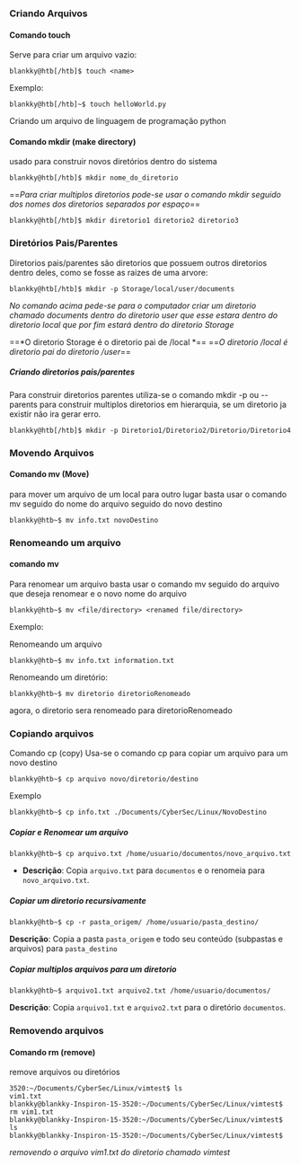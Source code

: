 ### Criando Arquivos




#### Comando touch
Serve para criar um arquivo vazio:

```shell-session
blankky@htb[/htb]$ touch <name>
```
Exemplo:
```shell-session
blankky@htb[/htb]~$ touch helloWorld.py
```
Criando um arquivo de linguagem de programação python


#### Comando mkdir (make directory)
usado para construir novos diretórios dentro do sistema

```shell-session
blankky@htb[/htb]$ mkdir nome_do_diretorio
```

==*Para criar multiplos diretorios pode-se usar o comando mkdir seguido dos nomes dos diretorios separados por espaço*==

```shell-session
blankky@htb[/htb]$ mkdir diretorio1 diretorio2 diretorio3
```

### Diretórios Pais/Parentes
Diretorios pais/parentes são diretorios que possuem outros diretorios dentro deles, como se fosse as raizes de uma arvore:

```shell-session
blankky@htb[/htb]$ mkdir -p Storage/local/user/documents
```
*No comando acima pede-se para o computador criar um diretorio chamado documents dentro do diretorio user que esse estara dentro do diretorio local que por fim estará dentro do diretorio Storage*

==*O diretorio Storage é o diretorio pai de /local *==
==*O diretorio /local é diretorio pai do diretorio /user*==

##### Criando diretorios pais/parentes
Para construir diretorios parentes utiliza-se o comando mkdir -p ou --parents
para construir multiplos diretorios em hierarquia, se um diretorio ja existir não ira gerar erro.

```shell-session
blankky@htb[/htb]$ mkdir -p Diretorio1/Diretorio2/Diretorio/Diretorio4
```




### Movendo Arquivos

#### Comando mv (Move)
para mover um arquivo de um local para outro lugar basta usar o comando mv seguido do nome do arquivo seguido do novo destino

```shell-session
blankky@htb~$ mv info.txt novoDestino
```

### Renomeando um arquivo
#### comando mv
Para renomear um arquivo basta usar o comando mv seguido do arquivo que deseja renomear e o novo nome do arquivo

```shell-session
blankky@htb~$ mv <file/directory> <renamed file/directory>
```
Exemplo:

Renomeando um arquivo
```shell-session
blankky@htb~$ mv info.txt information.txt
```

Renomeando um diretório:
```shell-session
blankky@htb~$ mv diretorio diretorioRenomeado
```
agora, o diretorio sera renomeado para diretorioRenomeado


### Copiando arquivos 

Comando cp (copy)
Usa-se o comando cp para copiar um arquivo para um novo destino 

```shell-session
blankky@htb~$ cp arquivo novo/diretorio/destino
```

Exemplo
```shell-session
blankky@htb~$ cp info.txt ./Documents/CyberSec/Linux/NovoDestino
```


##### Copiar e Renomear um arquivo 
```shell-session
blankky@htb~$ cp arquivo.txt /home/usuario/documentos/novo_arquivo.txt
```
- **Descrição**: Copia `arquivo.txt` para `documentos` e o renomeia para `novo_arquivo.txt`.
##### Copiar um diretorio recursivamente

```shell-session
blankky@htb~$ cp -r pasta_origem/ /home/usuario/pasta_destino/
```

**Descrição**: Copia a pasta `pasta_origem` e todo seu conteúdo (subpastas e arquivos) para `pasta_destino`


##### Copiar multiplos arquivos para um diretorio 

```shell-session
blankky@htb~$ arquivo1.txt arquivo2.txt /home/usuario/documentos/
```

**Descrição**: Copia `arquivo1.txt` e `arquivo2.txt` para o diretório `documentos`.

### Removendo arquivos 
#### Comando rm (remove)
remove arquivos ou diretórios 
```shell-session
3520:~/Documents/CyberSec/Linux/vimtest$ ls
vim1.txt
blankky@blankky-Inspiron-15-3520:~/Documents/CyberSec/Linux/vimtest$ rm vim1.txt
blankky@blankky-Inspiron-15-3520:~/Documents/CyberSec/Linux/vimtest$ ls
blankky@blankky-Inspiron-15-3520:~/Documents/CyberSec/Linux/vimtest$ 
```
*removendo o arquivo vim1.txt do diretorio chamado vimtest*
